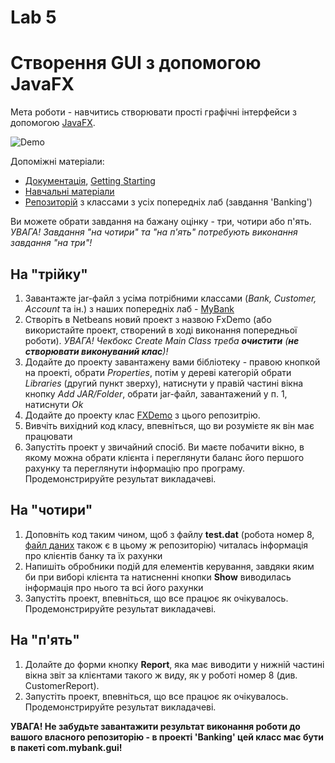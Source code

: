 
# Lab 5
# Створення GUI з допомогою JavaFX 
Мета роботи - навчитись створювати прості графічні інтерфейси з допомогою [JavaFX](https://openjfx.io/). 

![Demo](https://github.com/liketaurus/TUI-Labs/blob/master/Lab%205%20-%20JavaFX/GUI-Lab-5.PNG)

Допоміжні матеріали: 
- [Документація](https://openjfx.io/javadoc/11/), [Getting Starting](https://openjfx.io/openjfx-docs/) 
- [Навчальні матеріали](https://netbeans.org/kb/trails/matisse.html)
- [Репозиторій](https://github.com/liketaurus/OOP-JAVA) з классами з усіх попередніх лаб (завдання 'Banking')

Ви можете обрати завдання на бажану оцінку - три, чотири або п'ять. *УВАГА! Завдання "на чотири" та "на п'ять" потребують виконання завдання "на три"!* 

## На "трійку" 
1. Завантажте jar-файл з усіма потрібними классами (*Bank, Customer, Account* та ін.) з наших попередніх лаб - [MyBank](https://github.com/liketaurus/TUI-Labs/blob/master/jars/MyBank.jar) 
2. Створіть в Netbeans новий проект з назвою FxDemo (або використайте проект, створений в ході виконання попередньої роботи). *УВАГА! Чекбокс *Create Main Class* треба **очистити** (**не створювати виконуваний клас**)!* 
3. Додайте до проекту завантажену вами бібліотеку - правою кнопкой на проекті, обрати *Properties*, потім у дереві категорій обрати *Libraries* (другий пункт зверху), натиснути у правій частині вікна кнопку *Add JAR/Folder*, обрати jar-файл, завантажений у п. 1, натиснути *Ok* 
4. Додайте до проекту клас [FXDemo](https://github.com/liketaurus/TUI-Labs/blob/master/Lab%205%20-%20JavaFX/FXDemo.java) з цього репозитрію.
5. Вивчіть вихідний код класу, впевніться, що ви розумієте як він має працювати 
6. Запустіть проект у звичайний спосіб. Ви маєте побачити вікно, в якому можна обрати клієнта і переглянути баланс його першого рахунку та переглянути інформацію про програму. Продемонстрируйте результат викладачеві. 

## На "чотири"
1. Доповніть код таким чином, щоб з файлу **test.dat** (робота номер 8, [файл даних](https://github.com/liketaurus/TUI-Labs/blob/master/data/test.dat) також є в цьому ж репозиторію) читалась інформація про клієнтів банку та їх рахунки 
2. Напишіть обробники подій для елементів керування, завдяки яким би при виборі клієнта та натисненні кнопки **Show** виводилась інформація про нього та всі його рахунки
3. Запустіть проект, впевніться, що все працює як очікувалось. Продемонстрируйте результат викладачеві.

## На "п'ять"
1. Долайте до форми кнопку **Report**, яка має виводити у нижній частині вікна звіт за клієнтами такого ж виду, як у роботі номер 8 (див. CustomerReport).
2. Запустіть проект, впевніться, що все працює як очікувалось. Продемонстрируйте результат викладачеві. 

**УВАГА! Не забудьте завантажити результат виконання роботи до вашого власного репозиторію - в проекті 'Banking' цей класс має бути в пакеті com.mybank.gui!**
